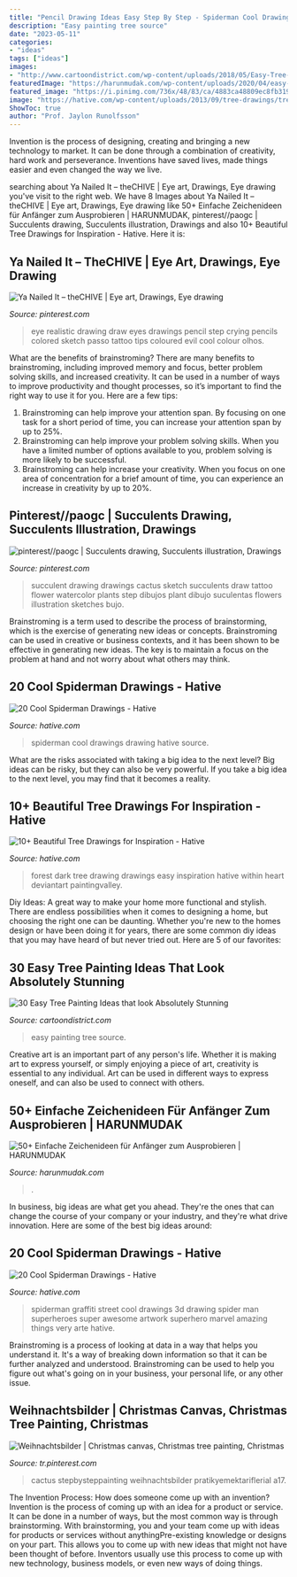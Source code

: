 ```yaml
---
title: "Pencil Drawing Ideas Easy Step By Step - Spiderman Cool Drawings Drawing Hative Source"
description: "Easy painting tree source"
date: "2023-05-11"
categories:
- "ideas"
tags: ["ideas"]
images:
- "http://www.cartoondistrict.com/wp-content/uploads/2018/05/Easy-Tree-Painting-Ideas2-1.jpg"
featuredImage: "https://harunmudak.com/wp-content/uploads/2020/04/easy-drawing-ideas-for-beginners-32-548x1024.jpg"
featured_image: "https://i.pinimg.com/736x/48/83/ca/4883ca48809ec8fb319aae824b3a6671--eye-drawings-awesome-drawings.jpg"
image: "https://hative.com/wp-content/uploads/2013/09/tree-drawings/tree-drawing-12.jpg"
ShowToc: true
author: "Prof. Jaylon Runolfsson"
---
```



Invention is the process of designing, creating and bringing a new technology to market. It can be done through a combination of creativity, hard work and perseverance. Inventions have saved lives, made things easier and even changed the way we live.

	

		
searching about Ya Nailed It – theCHIVE | Eye art, Drawings, Eye drawing you've visit to the right web. We have 8 Images about Ya Nailed It – theCHIVE | Eye art, Drawings, Eye drawing like 50+ Einfache Zeichenideen für Anfänger zum Ausprobieren | HARUNMUDAK, pinterest//paogc | Succulents drawing, Succulents illustration, Drawings and also 10+ Beautiful Tree Drawings for Inspiration - Hative. Here it is:
		
    
## Ya Nailed It – TheCHIVE | Eye Art, Drawings, Eye Drawing

<img loading=lazy src="https://i.pinimg.com/736x/48/83/ca/4883ca48809ec8fb319aae824b3a6671--eye-drawings-awesome-drawings.jpg" onerror="this.onerror=null;this.src='https://tse3.mm.bing.net/th?id=OIP.kGQA_lGY2iSPYyIhdYH-IQHaLH&amp;pid=15.1';" alt="Ya Nailed It – theCHIVE | Eye art, Drawings, Eye drawing">

_Source: pinterest.com_

>eye realistic drawing draw eyes drawings pencil step crying pencils colored sketch passo tattoo tips coloured evil cool colour olhos. 

	

What are the benefits of brainstroming?
There are many benefits to brainstroming, including improved memory and focus, better problem solving skills, and increased creativity. It can be used in a number of ways to improve productivity and thought processes, so it’s important to find the right way to use it for you. Here are a few tips: 
1. Brainstroming can help improve your attention span. By focusing on one task for a short period of time, you can increase your attention span by up to 25%. 
2. Brainstroming can help improve your problem solving skills. When you have a limited number of options available to you, problem solving is more likely to be successful. 
3. Brainstroming can help increase your creativity. When you focus on one area of concentration for a brief amount of time, you can experience an increase in creativity by up to 20%.

    
## Pinterest//paogc | Succulents Drawing, Succulents Illustration, Drawings

<img loading=lazy src="https://i.pinimg.com/736x/b0/f0/e2/b0f0e206e38a2a10b7a3bf70cf212191--cactus-drawing-succulent-drawing-sketches.jpg" onerror="this.onerror=null;this.src='https://tse1.mm.bing.net/th?id=OIP.wUr52OHRFthFleqjE6DwoQHaHS&amp;pid=15.1';" alt="pinterest//paogc | Succulents drawing, Succulents illustration, Drawings">

_Source: pinterest.com_

>succulent drawing drawings cactus sketch succulents draw tattoo flower watercolor plants step dibujos plant dibujo suculentas flowers illustration sketches bujo. 

	

Brainstroming is a term used to describe the process of brainstorming, which is the exercise of generating new ideas or concepts. Brainstroming can be used in creative or business contexts, and it has been shown to be effective in generating new ideas. The key is to maintain a focus on the problem at hand and not worry about what others may think.

    
## 20 Cool Spiderman Drawings - Hative

<img loading=lazy src="https://hative.com/wp-content/uploads/2014/07/spiderman-drawings/18-spiderman-drawings.jpg" onerror="this.onerror=null;this.src='https://tse3.mm.bing.net/th?id=OIP.JvHVrxBRB95d2HQEqVTGFgHaLG&amp;pid=15.1';" alt="20 Cool Spiderman Drawings - Hative">

_Source: hative.com_

>spiderman cool drawings drawing hative source. 

	

What are the risks associated with taking a big idea to the next level?
Big ideas can be risky, but they can also be very powerful. If you take a big idea to the next level, you may find that it becomes a reality.

    
## 10+ Beautiful Tree Drawings For Inspiration - Hative

<img loading=lazy src="https://hative.com/wp-content/uploads/2013/09/tree-drawings/tree-drawing-12.jpg" onerror="this.onerror=null;this.src='https://tse1.mm.bing.net/th?id=OIP.rpxn5OdktIv9j35O3rOwGQHaE5&amp;pid=15.1';" alt="10+ Beautiful Tree Drawings for Inspiration - Hative">

_Source: hative.com_

>forest dark tree drawing drawings easy inspiration hative within heart deviantart paintingvalley. 

	

Diy Ideas: A great way to make your home more functional and stylish. There are endless possibilities when it comes to designing a home, but choosing the right one can be daunting. Whether you're new to the homes design or have been doing it for years, there are some common diy ideas that you may have heard of but never tried out. Here are 5 of our favorites: 

    
## 30 Easy Tree Painting Ideas That Look Absolutely Stunning

<img loading=lazy src="http://www.cartoondistrict.com/wp-content/uploads/2018/05/Easy-Tree-Painting-Ideas2-1.jpg" onerror="this.onerror=null;this.src='https://tse1.mm.bing.net/th?id=OIP.NG-TRKlclJB0dVmHGuJbLgHaKF&amp;pid=15.1';" alt="30 Easy Tree Painting Ideas that look Absolutely Stunning">

_Source: cartoondistrict.com_

>easy painting tree source. 

	

Creative art is an important part of any person's life. Whether it is making art to express yourself, or simply enjoying a piece of art, creativity is essential to any individual. Art can be used in different ways to express oneself, and can also be used to connect with others.

    
## 50+ Einfache Zeichenideen Für Anfänger Zum Ausprobieren | HARUNMUDAK

<img loading=lazy src="https://harunmudak.com/wp-content/uploads/2020/04/easy-drawing-ideas-for-beginners-32-548x1024.jpg" onerror="this.onerror=null;this.src='https://tse3.mm.bing.net/th?id=OIP.CemHLKUdpFryO6WtGyL1ugHaN1&amp;pid=15.1';" alt="50+ Einfache Zeichenideen für Anfänger zum Ausprobieren | HARUNMUDAK">

_Source: harunmudak.com_

>. 

	

In business, big ideas are what get you ahead. They're the ones that can change the course of your company or your industry, and they're what drive innovation. Here are some of the best big ideas around:

    
## 20 Cool Spiderman Drawings - Hative

<img loading=lazy src="https://hative.com/wp-content/uploads/2014/07/spiderman-drawings/4-spiderman-drawings.jpg" onerror="this.onerror=null;this.src='https://tse1.mm.bing.net/th?id=OIP.FoDb6moj54CFoORld7AAQwHaLH&amp;pid=15.1';" alt="20 Cool Spiderman Drawings - Hative">

_Source: hative.com_

>spiderman graffiti street cool drawings 3d drawing spider man superheroes super awesome artwork superhero marvel amazing things very arte hative. 

	

Brainstroming is a process of looking at data in a way that helps you understand it. It's a way of breaking down information so that it can be further analyzed and understood. Brainstroming can be used to help you figure out what's going on in your business, your personal life, or any other issue.

    
## Weihnachtsbilder | Christmas Canvas, Christmas Tree Painting, Christmas

<img loading=lazy src="https://i.pinimg.com/736x/da/3c/5a/da3c5ac48158f4af22545aa758ae5fbc.jpg" onerror="this.onerror=null;this.src='https://tse4.mm.bing.net/th?id=OIP.IqqXSrwHcIhTI3n3F8daLgHaJ4&amp;pid=15.1';" alt="Weihnachtsbilder | Christmas canvas, Christmas tree painting, Christmas">

_Source: tr.pinterest.com_

>cactus stepbysteppainting weihnachtsbilder pratikyemektariflerial a17. 

	

The Invention Process: How does someone come up with an invention?
Invention is the process of coming up with an idea for a product or service. It can be done in a number of ways, but the most common way is through brainstorming. With brainstorming, you and your team come up with ideas for products or services without anythingPre-existing knowledge or designs on your part. This allows you to come up with new ideas that might not have been thought of before. Inventors usually use this process to come up with new technology, business models, or even new ways of doing things.

